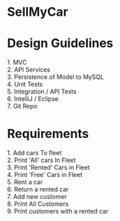 # SellMyCar

<h1>Design Guidelines</h1>
1. MVC <br />
2. API Services<br />
3. Persistence of Model to MySQL<br />
4. Unit Tests<br />
5. Integration / API Tests<br />
6. IntelliJ / Eclipse<br />
7. Git Repo<br />

<h1>Requirements</h1>
1. Add cars To fleet<br />
2. Print 'All' cars In Fleet<br />
3. Print 'Rented' Cars in Fleet<br />
4. Print 'Free' Cars in Fleet<br />
5. Rent a car <br />
6. Return a rented car<br />
7. Add new customer<br />
8. Print All Customers<br />
9. Print customers with a rented car<br />

